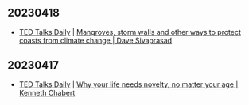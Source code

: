 ## 20230418
- [TED Talks Daily](https://www.ted.com/talks) | [Mangroves, storm walls and other ways to protect coasts from climate change | Dave Sivaprasad](https://www.ted.com/talks/dave_sivaprasad_mangroves_storm_walls_and_other_ways_to_protect_coasts_from_climate_change?rss)

## 20230417
- [TED Talks Daily](https://www.ted.com/talks) | [Why your life needs novelty, no matter your age | Kenneth Chabert](https://www.ted.com/talks/kenneth_chabert_why_your_life_needs_novelty_no_matter_your_age?rss)

